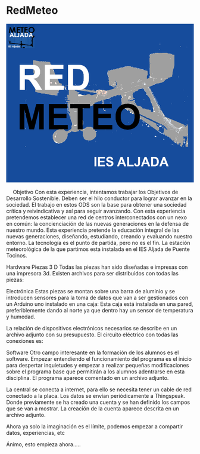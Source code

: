 # RedMeteo
![Problemas Cargando Imagen](README/fotos/icono2.png)
 
 
Objetivo
Con esta experiencia, intentamos trabajar los Objetivos de Desarrollo Sostenible. Deben ser el hilo conductor para lograr avanzar en la sociedad. El trabajo en estos ODS son la base para obtener una sociedad crítica y reivindicativa y así para seguir avanzando.
Con esta experiencia pretendemos establecer una red de centros interconectados con un nexo en común: la concienciación de las nuevas generaciones en la defensa de nuestro mundo. Esta experiencia pretende la educación integral de las nuevas generaciones, diseñando, estudiando, creando y evaluando nuestro entorno.
La tecnología es el punto de partida, pero no es el fin.
La estación meteorológica de la que partimos esta instalada en el IES Aljada de Puente Tocinos.
 

Hardware
Piezas 3 D
Todas las piezas han sido diseñadas e impresas con una impresora 3d.  Existen archivos para ser distribuidos con todas las piezas:

 
Electrónica
Estas piezas se montan sobre una barra de aluminio y se introducen sensores para la toma de datos que van a ser gestionados con un Arduino uno instalado en una caja:
Esta caja está instalada en una pared, preferiblemente dando al norte ya que dentro hay un sensor de temperatura y humedad.

 

 








La relación de dispositivos electrónicos necesarios se describe en un archivo adjunto con su presupuesto.
El circuito eléctrico con todas las conexiones es:
 
Software
Otro campo interesante en la formación de los alumnos es el software. Empezar entendiendo el funcionamiento del programa es el inicio para despertar inquietudes y empezar a realizar pequeñas modificaciones sobre el programa base que permitirán a los alumnos adentrarse en esta disciplina. El programa aparece comentado en un archivo adjunto.

La central se conecta a internet, para ello se necesita tener un cable de red conectado a la placa.
Los datos se envían periódicamente a Thingspeak. Donde previamente se ha creado una cuenta y se han definido los campos que se van a mostrar. La creación de la cuenta aparece descrita en un archivo adjunto.

Ahora ya solo la imaginación es el límite, podemos empezar a compartir datos, experiencias, etc

Ánimo, esto empieza ahora…..

